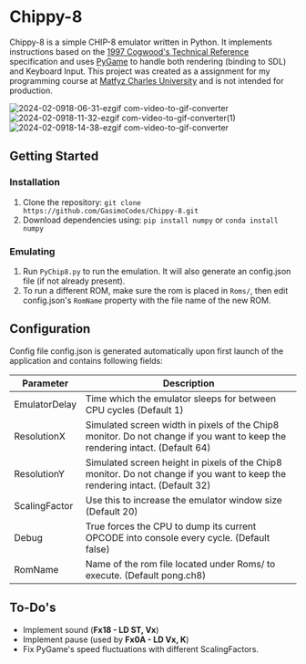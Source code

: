 # Chippy-8
Chippy-8 is a simple CHIP-8 emulator written in Python. It implements instructions based on the [1997 Cogwood's Technical Reference](http://devernay.free.fr/hacks/chip8/C8TECH10.HTM) specification and uses [PyGame](https://www.pygame.org/docs/) to handle both rendering (binding to SDL) and Keyboard Input. This project was created as a assignment for my programming course at [Matfyz Charles University](https://www.mff.cuni.cz/en) and is not intended for production.

![2024-02-0918-06-31-ezgif com-video-to-gif-converter](https://github.com/GasimoCodes/Chippy-8/assets/22917863/667d38bb-e925-42dc-846b-3a5824ebb2f9)
![2024-02-0918-11-32-ezgif com-video-to-gif-converter(1)](https://github.com/GasimoCodes/Chippy-8/assets/22917863/30404a55-ccfb-42a6-93de-ea13f2cb38fd)
![2024-02-0918-14-38-ezgif com-video-to-gif-converter](https://github.com/GasimoCodes/Chippy-8/assets/22917863/bf8260a0-1271-49cc-8dbb-ee09dc7ff701)


## Getting Started
### Installation

1. Clone the repository: `git clone https://github.com/GasimoCodes/Chippy-8.git`
2. Download dependencies using: `pip install numpy` or `conda install numpy`

### Emulating
1. Run `PyChip8.py` to run the emulation. It will also generate an config.json file (if not already present).
2. To run a different ROM, make sure the rom is placed in `Roms/`, then edit config.json's `RomName` property with the file name of the new ROM.

## Configuration
Config file config.json is generated automatically upon first launch of the application and contains following fields:

|Parameter  | Description |
|--|--|
| EmulatorDelay  | Time which the emulator sleeps for between CPU cycles (Default 1) |
| ResolutionX | Simulated screen width in pixels of the Chip8 monitor. Do not change if you want to keep the rendering intact. (Default 64)
| ResolutionY | Simulated screen height in pixels of the Chip8 monitor. Do not change if you want to keep the rendering intact. (Default 32) |
| ScalingFactor | Use this to increase the emulator window size (Default 20)
| Debug | True forces the CPU to dump its current OPCODE into console every cycle. (Default false)
| RomName | Name of the rom file located under Roms/ to execute. (Default pong.ch8)


## To-Do's
- Implement sound (**Fx18 - LD ST, Vx**)
- Implement pause (used by **Fx0A - LD Vx, K**)
- Fix PyGame's speed fluctuations with different ScalingFactors.
